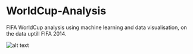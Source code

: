 # WorldCup-Analysis

FIFA WorldCup analysis using machine learning and data visualisation, on the data uptill FIFA 2014.

![alt text](https://en.wikipedia.org/wiki/FIFA_World_Cup#/media/File:Tour_da_Ta%C3%A7a_da_Copa_do_Mundo_(14231974005).jpg)
